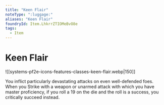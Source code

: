```yaml
---
title: "Keen Flair"
noteType: ":luggage:"
aliases: "Keen Flair"
foundryId: Item.LhkrrZTIOMeBvO8e
tags:
  - Item
---
```


# Keen Flair
![[systems-pf2e-icons-features-classes-keen-flair.webp|150]]

You inflict particularly devastating attacks on even well-defended foes. When you Strike with a weapon or unarmed attack with which you have master proficiency, if you roll a 19 on the die and the roll is a success, you critically succeed instead.
